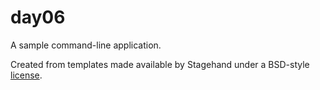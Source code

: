 # day06

A sample command-line application.

Created from templates made available by Stagehand under a BSD-style
[license](https://github.com/dart-lang/stagehand/blob/master/LICENSE).
